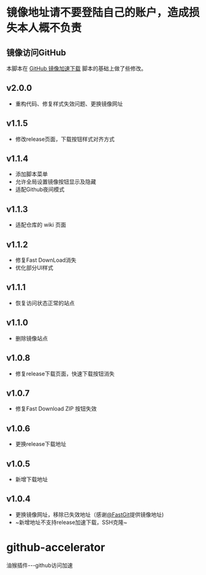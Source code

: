# 镜像地址请不要登陆自己的账户，造成损失本人概不负责

##  镜像访问GitHub

本脚本在 [GitHub 镜像加速下载](https://greasyfork.org/zh-CN/scripts/397419-github-%E9%95%9C%E5%83%8F%E5%8A%A0%E9%80%9F%E4%B8%8B%E8%BD%BD) 脚本的基础上做了些修改。


## v2.0.0

- 重构代码、修复样式失效问题、更换镜像网址

## v1.1.5

- 修改release页面，下载按钮样式对齐方式

## v1.1.4

- 添加脚本菜单
- 允许全局设置镜像按钮显示及隐藏
- 适配Github夜间模式

## v1.1.3

- 适配仓库的 wiki 页面

## v1.1.2

- 修复Fast DownLoad消失
- 优化部分UI样式

## v1.1.1

- 恢复访问状态正常的站点

## v1.1.0

- 删除镜像站点

## v1.0.8

- 修复release下载页面，快速下载按钮消失

## v1.0.7

- 修复Fast Download ZIP 按钮失效

## v1.0.6

- 更换release下载地址

## v1.0.5

- 新增下载地址

## v1.0.4

- 更换镜像网址，移除已失效地址（感谢[@FastGit](https://github.com/fastgitorg)提供镜像地址)
- ~新增地址不支持release加速下载，SSH克隆~

# github-accelerator

油猴插件---github访问加速
